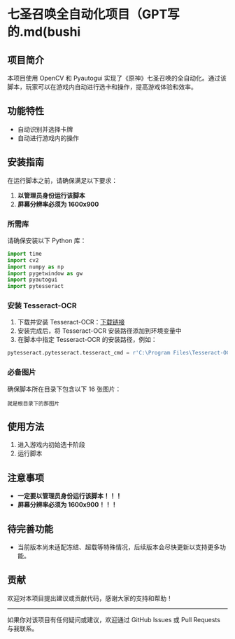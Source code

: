 
# 七圣召唤全自动化项目（GPT写的.md(bushi

## 项目简介
本项目使用 OpenCV 和 Pyautogui 实现了《原神》七圣召唤的全自动化。通过该脚本，玩家可以在游戏内自动进行选卡和操作，提高游戏体验和效率。

## 功能特性
- 自动识别并选择卡牌
- 自动进行游戏内的操作

## 安装指南

在运行脚本之前，请确保满足以下要求：

1. **以管理员身份运行该脚本**
2. **屏幕分辨率必须为 1600x900**

### 所需库

请确保安装以下 Python 库：

```python
import time
import cv2
import numpy as np
import pygetwindow as gw
import pyautogui
import pytesseract
```

### 安装 Tesseract-OCR

1. 下载并安装 Tesseract-OCR：[下载链接](https://github.com/tesseract-ocr/tesseract)
2. 安装完成后，将 Tesseract-OCR 安装路径添加到环境变量中
3. 在脚本中指定 Tesseract-OCR 的安装路径，例如：

```python
pytesseract.pytesseract.tesseract_cmd = r'C:\Program Files\Tesseract-OCR\tesseract.exe'
```

### 必备图片

确保脚本所在目录下包含以下 16 张图片：

```
就是根目录下的那图片
```

## 使用方法

1. 进入游戏内初始选卡阶段
2. 运行脚本

## 注意事项

- **一定要以管理员身份运行该脚本！！！**
- **屏幕分辨率必须为 1600x900！！！**

## 待完善功能

- 当前版本尚未适配冻结、超载等特殊情况，后续版本会尽快更新以支持更多功能。

## 贡献

欢迎对本项目提出建议或贡献代码，感谢大家的支持和帮助！

---

如果你对该项目有任何疑问或建议，欢迎通过 GitHub Issues 或 Pull Requests 与我联系。
